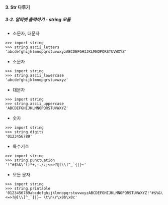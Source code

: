#### 3. Str 다루기
##### 3-2. 알파벳 출력하기 - string 모듈

* 소문자, 대문자
```
>>> import string
>>> string.ascii_letters
'abcdefghijklmnopqrstuvwxyzABCDEFGHIJKLMNOPQRSTUVWXYZ'
```

* 소문자
```
>>> import string
>>> string.ascii_lowercase
'abcdefghijklmnopqrstuvwxyz'
```

* 대문자
```
>>> import string
>>> string.ascii_uppercase
'ABCDEFGHIJKLMNOPQRSTUVWXYZ'
```

* 숫자
```
>>> import string
>>> string.digits
'0123456789'
```

* 특수기호
```
>>> import string
>>> string.punctuation
'!"#$%&\'()*+,-./:;<=>?@[\\]^_`{|}~'
```

* 모든 문자
```
>>> import string
>>> string.printable
'0123456789abcdefghijklmnopqrstuvwxyzABCDEFGHIJKLMNOPQRSTUVWXYZ!"#$%&\'()*+,-./:;<=>?@[\\]^_`{|}~ \t\n\r\x0b\x0c'
```
